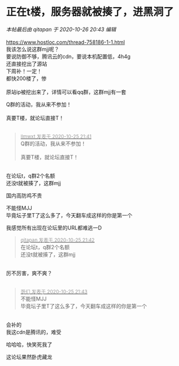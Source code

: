 # 正在t楼，服务器就被揍了，进黑洞了


<i class="pstatus"> 本帖最后由 qitapan 于 2020-10-26 20:43 编辑 </i><br />
<br />
https://www.hostloc.com/thread-758186-1-1.html<br />
我该怎么说这群mjj呢？<img src="static/image/smiley/yct/022.gif" smilieid="42" border="0" alt="" /> <br />
要说防御不够，腾讯云的cdn，要说本机配置低，4h4g<br />
还直接挖出了源站<br />
下周补！一定！<br />
都快200楼了，惨<img src="static/image/smiley/yct/002.gif" smilieid="30" border="0" alt="" /> <br />
<br />
原站ip被挖出来了，详情可以看qq群，这群mjj有一套<img id="aimg_yWW2X" onclick="zoom(this, this.src, 0, 0, 0)" class="zoom" src="https://kyun.ltyuanfang.cn/tc/2020/10/26/e6cab83534c1d.png" onmouseover="img_onmouseoverfunc(this)" onload="thumbImg(this)" border="0" alt="" />

Q群的活动，我从来不参加！<br />
<br />
真要T楼，就论坛直接T！<br />
<br />
<img src="static/image/smiley/default/lol.gif" smilieid="12" border="0" alt="" /><img src="static/image/smiley/default/lol.gif" smilieid="12" border="0" alt="" /><img src="static/image/smiley/default/lol.gif" smilieid="12" border="0" alt="" />

<div class="quote"><blockquote><font size="2"><a href="https://www.hostloc.com/forum.php?mod=redirect&amp;goto=findpost&amp;pid=9351370&amp;ptid=758384" target="_blank"><font color="#999999">llmwxt 发表于 2020-10-25 21:41</font></a></font><br />
Q群的活动，我从来不参加！<br />
<br />
真要T楼，就论坛直接T！</blockquote></div><br />
在论坛t，q群2个名额<br />
还没t就被揍了，这群mjj

国内高防鸡不贵<img src="static/image/smiley/default/lol.gif" smilieid="12" border="0" alt="" />

不能怪MJJ<br />
毕竟坛子里T了这么多了，今天翻车成这样的你是第一个<img id="aimg_mLlEA" onclick="zoom(this, this.src, 0, 0, 0)" class="zoom" src="https://cdn.jsdelivr.net/gh/hishis/forum-master/public/images/patch.gif" onmouseover="img_onmouseoverfunc(this)" onload="thumbImg(this)" border="0" alt="" />

我感觉所有出现在论坛里的URL都难逃一D<img src="static/image/smiley/default/lol.gif" smilieid="12" border="0" alt="" /><img id="aimg_jmHqg" onclick="zoom(this, this.src, 0, 0, 0)" class="zoom" src="https://cdn.jsdelivr.net/gh/hishis/forum-master/public/images/patch.gif" onmouseover="img_onmouseoverfunc(this)" onload="thumbImg(this)" border="0" alt="" />

<div class="quote"><blockquote><font size="2"><a href="https://www.hostloc.com/forum.php?mod=redirect&amp;goto=findpost&amp;pid=9351373&amp;ptid=758384" target="_blank"><font color="#999999">qitapan 发表于 2020-10-25 21:42</font></a></font><br />
在论坛t，q群2个名额<br />
还没t就被揍了，这群mjj</blockquote></div><br />
厉不厉害，爽不爽？<br />
<br />
<img src="static/image/smiley/default/loveliness.gif" smilieid="28" border="0" alt="" />

<div class="quote"><blockquote><font size="2"><a href="https://www.hostloc.com/forum.php?mod=redirect&amp;goto=findpost&amp;pid=9351377&amp;ptid=758384" target="_blank"><font color="#999999">哥们 发表于 2020-10-25 21:43</font></a></font><br />
不能怪MJJ<br />
毕竟坛子里T了这么多了，今天翻车成这样的你是第一个</blockquote></div><br />
会补的<img src="static/image/smiley/yct/022.gif" smilieid="42" border="0" alt="" /><br />
我这cdn是腾讯的，难受

哈哈哈，快笑死我了<img src="static/image/smiley/yct/011.gif" smilieid="33" border="0" alt="" />

这论坛果然卧虎藏龙
